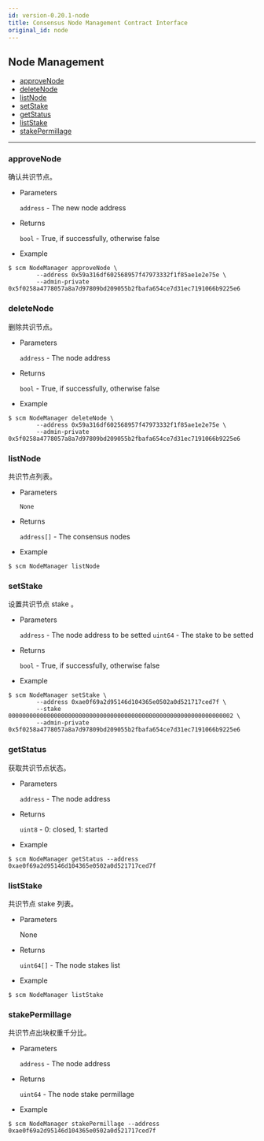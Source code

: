 ```yaml
---
id: version-0.20.1-node
title: Consensus Node Management Contract Interface
original_id: node
---
```


<h2 class="hover-list">Node Management</h2>

- [approveNode](#approveNode)
- [deleteNode](#deleteNode)
- [listNode](#listNode)
- [setStake](#setStake)
- [getStatus](#getStatus)
- [listStake](#listStake)
- [stakePermillage](#stakePermillage)

* * *

### approveNode

确认共识节点。

- Parameters
    
    `address` - The new node address

- Returns
    
    `bool` - True, if successfully, otherwise false

- Example

```shell
$ scm NodeManager approveNode \
        --address 0x59a316df602568957f47973332f1f85ae1e2e75e \
        --admin-private 0x5f0258a4778057a8a7d97809bd209055b2fbafa654ce7d31ec7191066b9225e6
```

### deleteNode

删除共识节点。

- Parameters
    
    `address` - The node address

- Returns
    
    `bool` - True, if successfully, otherwise false

- Example

```shell
$ scm NodeManager deleteNode \
        --address 0x59a316df602568957f47973332f1f85ae1e2e75e \
        --admin-private 0x5f0258a4778057a8a7d97809bd209055b2fbafa654ce7d31ec7191066b9225e6
```

### listNode

共识节点列表。

- Parameters
    
    `None`

- Returns
    
    `address[]` - The consensus nodes

- Example

```shell
$ scm NodeManager listNode
```

### setStake

设置共识节点 stake 。

- Parameters
    
    `address` - The node address to be setted `uint64` - The stake to be setted

- Returns
    
    `bool` - True, if successfully, otherwise false

- Example

```shell
$ scm NodeManager setStake \
        --address 0xae0f69a2d95146d104365e0502a0d521717ced7f \
        --stake 0000000000000000000000000000000000000000000000000000000000000002 \
        --admin-private 0x5f0258a4778057a8a7d97809bd209055b2fbafa654ce7d31ec7191066b9225e6
```

### getStatus

获取共识节点状态。

- Parameters
    
    `address` - The node address

- Returns
    
    `uint8` - 0: closed, 1: started

- Example

```shell
$ scm NodeManager getStatus --address 0xae0f69a2d95146d104365e0502a0d521717ced7f
```

### listStake

共识节点 stake 列表。

- Parameters
    
    None

- Returns
    
    `uint64[]` - The node stakes list

- Example

```shell
$ scm NodeManager listStake
```

### stakePermillage

共识节点出块权重千分比。

- Parameters
    
    `address` - The node address

- Returns
    
    `uint64` - The node stake permillage

- Example

```shell
$ scm NodeManager stakePermillage --address 0xae0f69a2d95146d104365e0502a0d521717ced7f
```